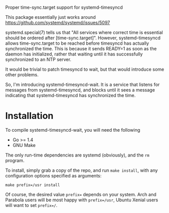 Proper time-sync.target support for systemd-timesyncd

This package essentially just works around
  https://github.com/systemd/systemd/issues/5097

systemd.special(7) tells us that "All services where correct time is
essential should be ordered after [time-sync.target]".  However,
systemd-timesyncd allows time-sync.target to be reached before
timesyncd has actually synchronized the time.  This is because it
sends READY=1 as soon as the daemon has initialized, rather that
waiting until it has successfully synchronized to an NTP server.

It would be trivial to patch timesyncd to wait, but that would
introduce some other problems.

So, I'm introducing systemd-timesyncd-wait.  It is a service that
listens for messages from systemd-timesyncd, and blocks until it sees
a message indicating that systemd-timesyncd has synchronized the time.

# Installation

To compile systemd-timesyncd-wait, you will need the following

 - Go >= 1.4
 - GNU Make

The only run-time dependencies are systemd (obviously), and the `rm`
program.

To install, simply grab a copy of the repo, and run `make install`,
with any configuration options specified as arguments:

	make prefix=/usr install

Of course, the desired value `prefix=` depends on your system.  Arch
and Parabola users will be most happy with `prefix=/usr`,
Ubuntu Xenial users will want to set `prefix=/`.
